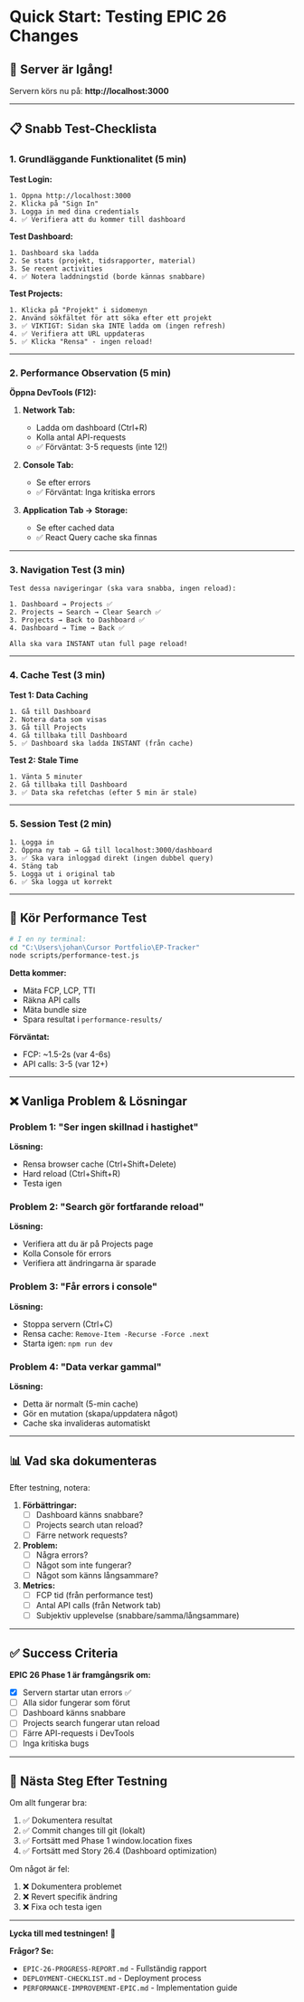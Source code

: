 # Quick Start: Testing EPIC 26 Changes

## 🚀 Server är Igång!

Servern körs nu på: **http://localhost:3000**

---

## 📋 Snabb Test-Checklista

### 1. Grundläggande Funktionalitet (5 min)

**Test Login:**
```
1. Öppna http://localhost:3000
2. Klicka på "Sign In"  
3. Logga in med dina credentials
4. ✅ Verifiera att du kommer till dashboard
```

**Test Dashboard:**
```
1. Dashboard ska ladda
2. Se stats (projekt, tidsrapporter, material)
3. Se recent activities
4. ✅ Notera laddningstid (borde kännas snabbare)
```

**Test Projects:**
```
1. Klicka på "Projekt" i sidomenyn
2. Använd sökfältet för att söka efter ett projekt
3. ✅ VIKTIGT: Sidan ska INTE ladda om (ingen refresh)
4. ✅ Verifiera att URL uppdateras
5. ✅ Klicka "Rensa" - ingen reload!
```

---

### 2. Performance Observation (5 min)

**Öppna DevTools (F12):**

1. **Network Tab:**
   - Ladda om dashboard (Ctrl+R)
   - Kolla antal API-requests
   - ✅ Förväntat: 3-5 requests (inte 12!)

2. **Console Tab:**
   - Se efter errors
   - ✅ Förväntat: Inga kritiska errors

3. **Application Tab → Storage:**
   - Se efter cached data
   - ✅ React Query cache ska finnas

---

### 3. Navigation Test (3 min)

```
Test dessa navigeringar (ska vara snabba, ingen reload):

1. Dashboard → Projects ✅
2. Projects → Search → Clear Search ✅
3. Projects → Back to Dashboard ✅
4. Dashboard → Time → Back ✅

Alla ska vara INSTANT utan full page reload!
```

---

### 4. Cache Test (3 min)

**Test 1: Data Caching**
```
1. Gå till Dashboard
2. Notera data som visas
3. Gå till Projects
4. Gå tillbaka till Dashboard
5. ✅ Dashboard ska ladda INSTANT (från cache)
```

**Test 2: Stale Time**
```
1. Vänta 5 minuter
2. Gå tillbaka till Dashboard  
3. ✅ Data ska refetchas (efter 5 min är stale)
```

---

### 5. Session Test (2 min)

```
1. Logga in
2. Öppna ny tab → Gå till localhost:3000/dashboard
3. ✅ Ska vara inloggad direkt (ingen dubbel query)
4. Stäng tab
5. Logga ut i original tab
6. ✅ Ska logga ut korrekt
```

---

## 🧪 Kör Performance Test

```bash
# I en ny terminal:
cd "C:\Users\johan\Cursor Portfolio\EP-Tracker"
node scripts/performance-test.js
```

**Detta kommer:**
- Mäta FCP, LCP, TTI
- Räkna API calls
- Mäta bundle size
- Spara resultat i `performance-results/`

**Förväntat:**
- FCP: ~1.5-2s (var 4-6s)
- API calls: 3-5 (var 12+)

---

## ❌ Vanliga Problem & Lösningar

### Problem 1: "Ser ingen skillnad i hastighet"
**Lösning:** 
- Rensa browser cache (Ctrl+Shift+Delete)
- Hard reload (Ctrl+Shift+R)
- Testa igen

### Problem 2: "Search gör fortfarande reload"
**Lösning:**
- Verifiera att du är på Projects page
- Kolla Console för errors
- Verifiera att ändringarna är sparade

### Problem 3: "Får errors i console"
**Lösning:**
- Stoppa servern (Ctrl+C)
- Rensa cache: `Remove-Item -Recurse -Force .next`
- Starta igen: `npm run dev`

### Problem 4: "Data verkar gammal"
**Lösning:**
- Detta är normalt (5-min cache)
- Gör en mutation (skapa/uppdatera något)
- Cache ska invalideras automatiskt

---

## 📊 Vad ska dokumenteras

Efter testning, notera:

1. **Förbättringar:**
   - [ ] Dashboard känns snabbare?
   - [ ] Projects search utan reload?
   - [ ] Färre network requests?

2. **Problem:**
   - [ ] Några errors?
   - [ ] Något som inte fungerar?
   - [ ] Något som känns långsammare?

3. **Metrics:**
   - [ ] FCP tid (från performance test)
   - [ ] Antal API calls (från Network tab)
   - [ ] Subjektiv upplevelse (snabbare/samma/långsammare)

---

## ✅ Success Criteria

**EPIC 26 Phase 1 är framgångsrik om:**

- [x] Servern startar utan errors ✅
- [ ] Alla sidor fungerar som förut
- [ ] Dashboard känns snabbare
- [ ] Projects search fungerar utan reload
- [ ] Färre API-requests i DevTools
- [ ] Inga kritiska bugs

---

## 🔄 Nästa Steg Efter Testning

Om allt fungerar bra:
1. ✅ Dokumentera resultat
2. ✅ Commit changes till git (lokalt)
3. ✅ Fortsätt med Phase 1 window.location fixes
4. ✅ Fortsätt med Story 26.4 (Dashboard optimization)

Om något är fel:
1. ❌ Dokumentera problemet
2. ❌ Revert specifik ändring
3. ❌ Fixa och testa igen

---

**Lycka till med testningen!** 🚀

**Frågor? Se:**
- `EPIC-26-PROGRESS-REPORT.md` - Fullständig rapport
- `DEPLOYMENT-CHECKLIST.md` - Deployment process
- `PERFORMANCE-IMPROVEMENT-EPIC.md` - Implementation guide

